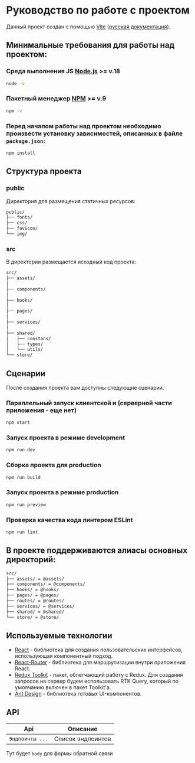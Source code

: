 # Руководство по работе с проектом

Данный проект создан с помощью [Vite](https://github.com/vitejs/vite) ([русская документация](https://vite-docs-ru.vercel.app)).

## Минимальные требования для работы над проектом:

### Среда выполнения JS [Node.js](https://nodejs.org) >= v.18

```bash
node -v
```

### Пакетный менеджер [NPM](https://www.npmjs.com) >= v.9

```bash
npm -v
```

### Перед началом работы над проектом необходимо произвести установку зависимостей, описанных в файле `package.json`:

```bash
npm install
```

## Структура проекта

### public

Директория для размещения статичных ресурсов:

```sh
public/
├── fonts/
├── css/
├── favicon/
└── img/
```

### src

В директории размещается исходный код проекта:

```sh
src/
├── assets/
│
├── components/
│
├── hooks/
│
├── pages/
│
├── services/
│
├── shared/
│   ├── constans/
│   ├── types/
│   └── utils/
└── store/
```

## Сценарии

После создания проекта вам доступны следующие сценарии.

### Параллельный запуск клиентской и (серверной части приложения - еще нет)

```bash
npm start
```

### Запуск проекта в режиме development

```bash
npm run dev
```

### Сборка проекта для production

```bash
npm run build
```

### Запуск проекта в режиме production

```bash
npm run preview
```

### Проверка качества кода линтером ESLint

```bash
npm run lint
```

## В проекте поддерживаются алиасы основных директорий:

```sh
src/
├── assets/ = @assets/
├── components/ = @components/
├── hooks/ = @hooks/
├── pages/ = @pages/
├── routes/ = @routes/
├── services/ = @services/
├── shared/ = @shared/
└── store/ = @store/
```

## Используемые технологии

- [React](https://react.dev) - библиотека для создания пользовательских интерфейсов, использующая компонентный подход.
- [React-Router](https://reactrouter.com/en/main) - библиотека для маршрутизации внутри приложения React.
- [Redux Toolkit](https://redux-toolkit.js.org/tutorials/overview) - пакет, облегчающий работу с Redux. Для создания запросов на сервер будем использовать RTK Query, который по умолчанию включен в пакет Toolkit'а.
- [Ant Design](https://ant.design) - библиотека готовых UI-компонентов.

## API

| Api             | Описание          |
| --------------- | ----------------- |
| `Эндпоинты ...` | Список эндпоинтов |

Тут будет `body` для формы обратной связи
